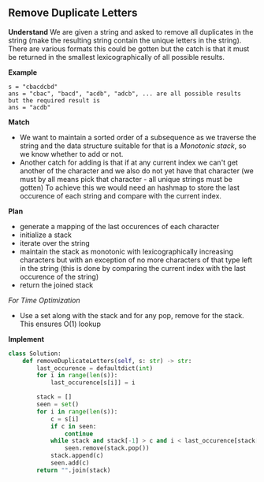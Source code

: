 ## Remove Duplicate Letters
**Understand**
We are given a string and asked to remove all duplicates in the string (make the resulting string contain the unique letters in the string). There are various formats this could be gotten but the catch is that it must be returned in the smallest lexicographically of all possible results.

**Example**
```
s = "cbacdcbd"
ans = "cbac", "bacd", "acdb", "adcb", ... are all possible results
but the required result is 
ans = "acdb"
```

**Match**
- We want to maintain a sorted order of a subsequence as we traverse the string and the data structure suitable for that is a *Monotonic stack*, so we know whether to add or not. 
- Another catch for adding is that if at any current index we can't get another of the character and we also do not yet have that character (we must by all means pick that character - all unique strings must be gotten)
 To achieve this we would need an hashmap to store the last occurence of each string and compare with the current index.


**Plan**
- generate a mapping of the last occurences of each character
- initialize a stack
- iterate over the string
- maintain the stack as monotonic with lexicographically increasing characters but with an exception of no more characters of that type left in the string (this is done by comparing the current index with the last occurence of the string)
- return the joined stack

*For Time Optimization*
- Use a set along with the stack and for any pop, remove for the stack. This ensures O(1) lookup

**Implement**
```py
class Solution:
    def removeDuplicateLetters(self, s: str) -> str:
        last_occurence = defaultdict(int)
        for i in range(len(s)):
            last_occurence[s[i]] = i

        stack = []
        seen = set()
        for i in range(len(s)):
            c = s[i]
            if c in seen:
                continue
            while stack and stack[-1] > c and i < last_occurence[stack[-1]]:
                seen.remove(stack.pop())
            stack.append(c)
            seen.add(c)
        return "".join(stack)
```